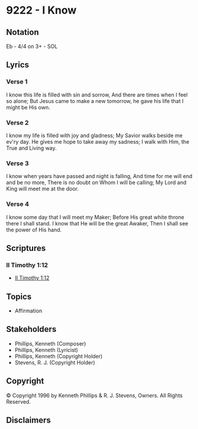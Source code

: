 # 9222 - I Know

## Notation

Eb - 4/4 on 3+ - SOL

## Lyrics

### Verse 1

I know this life is filled with sin and sorrow, And there are times when I feel so alone; But Jesus came to make a new tomorrow, he gave his life that I might be His own.

### Verse 2

I know my life is filled with joy and gladness; My Savior walks beside me ev'ry day. He gives me hope to take away my sadness; I walk with Him, the True and Living way.

### Verse 3

I know when years have passed and night is falling, And time for me will end and be no more, There is no doubt on Whom I will be calling; My Lord and King will meet me at the door.

### Verse 4

I know some day that I will meet my Maker; Before His great white throne there I shall stand. I know that He will be the great Awaker, Then I shall see the power of His hand.


## Scriptures

### II Timothy 1:12

- [II Timothy 1:12](https://www.biblegateway.com/passage/?search=II%20Timothy%201%3A12)


## Topics

- Affirmation

## Stakeholders

- Phillips, Kenneth (Composer)
- Phillips, Kenneth (Lyricist)
- Phillips, Kenneth (Copyright Holder)
- Stevens, R. J. (Copyright Holder)

## Copyright

© Copyright 1996 by Kenneth Phillips & R. J. Stevens, Owners. All Rights Reserved.


## Disclaimers


